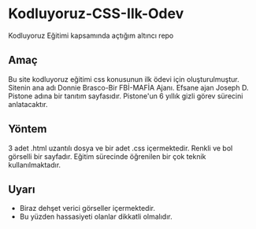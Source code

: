 # Kodluyoruz-CSS-Ilk-Odev
 Kodluyoruz Eğitimi kapsamında açtığım altıncı repo

## Amaç
Bu site kodluyoruz eğitimi css konusunun ilk ödevi için oluşturulmuştur.
Sitenin ana adı Donnie Brasco-Bir FBİ-MAFİA Ajanı.
Efsane ajan Joseph D. Pistone adına bir tanıtım sayfasıdır.
Pistone'un 6 yıllık gizli görev sürecini anlatacaktır.

## Yöntem
3 adet .html uzantılı dosya ve bir adet .css içermektedir.
Renkli ve bol görselli bir sayfadır.
Eğitim sürecinde öğrenilen bir çok teknik kullanılmaktadır.

## Uyarı
- Biraz dehşet verici görseller içermektedir.
- Bu yüzden hassasiyeti olanlar dikkatli olmalıdır.
